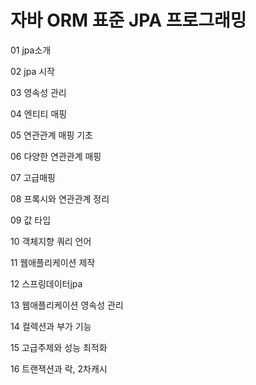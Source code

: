 # 자바 ORM 표준 JPA 프로그래밍

01 jpa소개

02 jpa 시작

03 영속성 관리

04 엔티티 매핑

05 연관관계 매핑 기초

06 다양한 연관관계 매핑

07 고급매핑

08 프록시와 연관관계 정리

09 값 타입

10 객체지향 쿼리 언어

11 웹애플리케이션 제작

12 스프링데이터jpa

13 웹애플리케이션 영속성 관리

14 컬렉션과 부가 기능

15 고급주제와 성능 최적화

16 트랜잭션과 락, 2차캐시